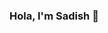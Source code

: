 ### Hola, I'm Sadish 👋

<!--
**SDSamarasinghe/SDSamarasinghe** is a ✨ _special_ ✨ repository because its `README.md` (this file) appears on your GitHub profile.

Here are some ideas to get you started:

- 🔭 I’m currently working on ITP
- 🌱 I’m currently learning MERN Stack
- 👯 I’m looking to collaborate on ... OpenSource projects
- 🌱 I’m currently undergraduate in Software Engineering
- 📫 How to reach me: lksadish@gmail.com


